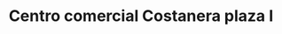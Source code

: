 ---
title: "Centro comercial Costanera plaza I"
url: /barcelona/centro-comercial-costanera-plaza-i/
shop: centro comercial
---